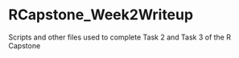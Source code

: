 # RCapstone_Week2Writeup
Scripts and other files used to complete Task 2 and Task 3 of the R Capstone
